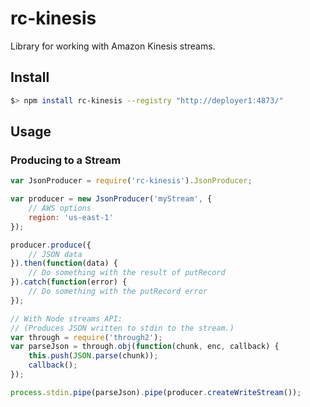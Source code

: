 rc-kinesis
=======

Library for working with Amazon Kinesis streams.

Install
-------
```bash
$> npm install rc-kinesis --registry "http://deployer1:4873/"
```

Usage
-----

### Producing to a Stream
```javascript
var JsonProducer = require('rc-kinesis').JsonProducer;

var producer = new JsonProducer('myStream', {
    // AWS options
    region: 'us-east-1'
});

producer.produce({
    // JSON data
}).then(function(data) {
    // Do something with the result of putRecord
}).catch(function(error) {
    // Do something with the putRecord error
});

// With Node streams API:
// (Produces JSON written to stdin to the stream.)
var through = require('through2');
var parseJson = through.obj(function(chunk, enc, callback) {
    this.push(JSON.parse(chunk));
    callback();
});

process.stdin.pipe(parseJson).pipe(producer.createWriteStream());
```
